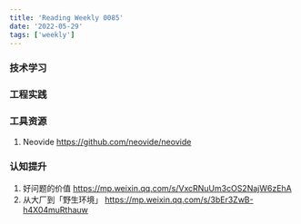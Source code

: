 ```yaml
---
title: 'Reading Weekly 0085'
date: '2022-05-29'
tags: ['weekly']
---
```


### 技术学习

### 工程实践

### 工具资源

1. Neovide https://github.com/neovide/neovide

### 认知提升

1. 好问题的价值 https://mp.weixin.qq.com/s/VxcRNuUm3cOS2NajW6zEhA
2. 从大厂到「野生环境」 https://mp.weixin.qq.com/s/3bEr3ZwB-h4X04muRthauw
